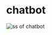 # chatbot
![ss of chatbot](https://user-images.githubusercontent.com/78100230/221654830-00824aaa-192a-422b-a7a5-b2836a626d85.png)

